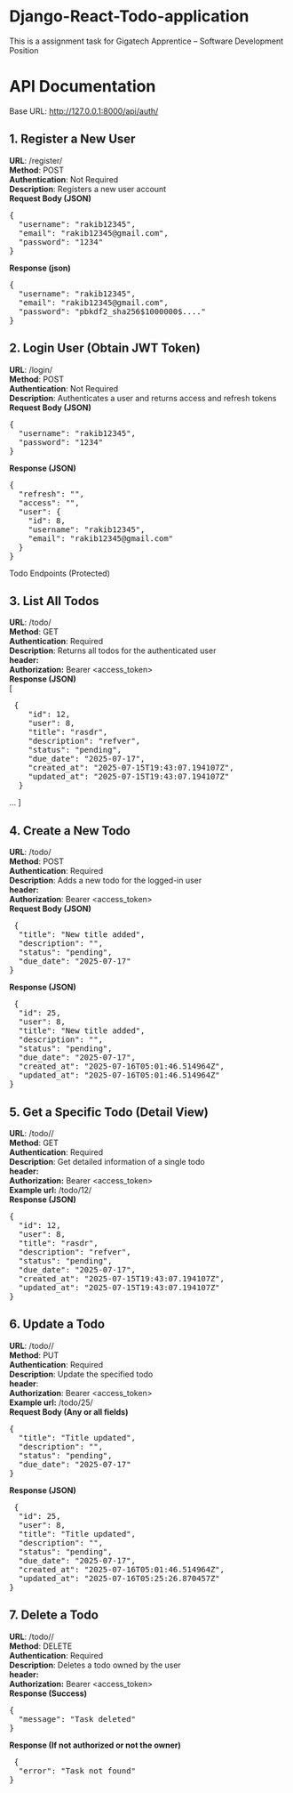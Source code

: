 # Django-React-Todo-application
This is a assignment task for Gigatech Apprentice – Software Development Position

# API Documentation
Base URL: http://127.0.0.1:8000/api/auth/

## 1. Register a New User <br>
**URL**: /register/ <br>
**Method**: POST <br>
**Authentication**: Not Required <br>
**Description**: Registers a new user account <br>
**Request Body (JSON)** <br>
<pre>{
  "username": "rakib12345",
  "email": "rakib12345@gmail.com", 
  "password": "1234" 
}</pre>
**Response (json)** <br>
<pre>{
  "username": "rakib12345",
  "email": "rakib12345@gmail.com", 
  "password": "pbkdf2_sha256$1000000$...."
}</pre>


## 2. Login User (Obtain JWT Token) <br>
**URL**: /login/ <br>
**Method**: POST <br>
**Authentication**: Not Required <br>
**Description**: Authenticates a user and returns access and refresh tokens <br>
**Request Body (JSON)** <br>
<pre>{
  "username": "rakib12345",
  "password": "1234" 
} </pre>
**Response (JSON)** <br>
<pre>{
  "refresh": "<refresh_token>", 
  "access": "<access_token>",
  "user": {
    "id": 8, 
    "username": "rakib12345", 
    "email": "rakib12345@gmail.com" 
  }
} </pre>


Todo Endpoints (Protected) <br>


## 3. List All Todos <br>

**URL**: /todo/ <br>
**Method**: GET <br>
**Authentication**:  Required <br>
**Description**: Returns all todos for the authenticated user <br>
**header:** <br>
**Authorization:** Bearer <access_token> <br>
**Response (JSON)** <br>
[ <br>
  <pre> {
    "id": 12, 
    "user": 8,
    "title": "rasdr", 
    "description": "refver",
    "status": "pending", 
    "due_date": "2025-07-17", 
    "created_at": "2025-07-15T19:43:07.194107Z",
    "updated_at": "2025-07-15T19:43:07.194107Z"
  } </pre>
  ...
] <br>


## 4. Create a New Todo <br>
**URL**: /todo/ <br>
**Method**: POST <br>
**Authentication**:  Required <br>
**Description**: Adds a new todo for the logged-in user <br>
**header:** <br>
**Authorization**: Bearer <access_token> <br>
**Request Body (JSON)** <br>
<pre> {
  "title": "New title added", 
  "description": "", 
  "status": "pending", 
  "due_date": "2025-07-17" 
}</pre>
**Response (JSON)** <br>
<pre> {
  "id": 25, 
  "user": 8,
  "title": "New title added", 
  "description": "", 
  "status": "pending", 
  "due_date": "2025-07-17", 
  "created_at": "2025-07-16T05:01:46.514964Z", 
  "updated_at": "2025-07-16T05:01:46.514964Z" 
} </pre>


## 5. Get a Specific Todo (Detail View) <br>
**URL**: /todo/<id>/ <br>
**Method**: GET <br>
**Authentication**:  Required <br>
**Description**: Get detailed information of a single todo <br>
**header:** <br>
**Authorization:** Bearer <access_token> <br>
**Example url:** /todo/12/ <br>
**Response (JSON)** <br>
<pre>{
  "id": 12,
  "user": 8, 
  "title": "rasdr", 
  "description": "refver", 
  "status": "pending", 
  "due_date": "2025-07-17", 
  "created_at": "2025-07-15T19:43:07.194107Z", 
  "updated_at": "2025-07-15T19:43:07.194107Z" 
}</pre>


## 6. Update a Todo <br>
**URL**: /todo/<id>/ <br>
**Method**: PUT <br>
**Authentication**:  Required <br>
**Description**: Update the specified todo <br>
**header**: <br>
**Authorization**: Bearer <access_token> <br>
**Example url:** /todo/25/ <br>
**Request Body (Any or all fields)** <br>
<pre>{
  "title": "Title updated",
  "description": "",
  "status": "pending", 
  "due_date": "2025-07-17" 
}</pre>
**Response (JSON)** <br>
<pre> {
  "id": 25, 
  "user": 8, 
  "title": "Title updated", 
  "description": "", 
  "status": "pending", 
  "due_date": "2025-07-17",
  "created_at": "2025-07-16T05:01:46.514964Z",
  "updated_at": "2025-07-16T05:25:26.870457Z"
}</pre>


## 7. Delete a Todo <br>
**URL**: /todo/<id>/ <br>
**Method**: DELETE <br>
**Authentication**:  Required <br>
**Description**: Deletes a todo owned by the user <br>
**header:** <br>
**Authorization:** Bearer <access_token> <br>
**Response (Success)** <br>
<pre>{
  "message": "Task deleted"
} </pre>
**Response (If not authorized or not the owner)** <br>
<pre> {
  "error": "Task not found"
} </pre>
